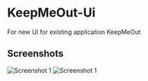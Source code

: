 # KeepMeOut-Ui
For new UI for existing application KeepMeOut

## Screenshots
<img src="https://github.com/shadygoneinsane/KeepMeOut-Ui/blob/master/screenshots/screenshot_l.png" alt="Screenshot 1"/>  <img src="https://github.com/shadygoneinsane/KashmiriCalendar/blob/master/screenshots/screenshot_l.png" alt="Screenshot 1"/>
